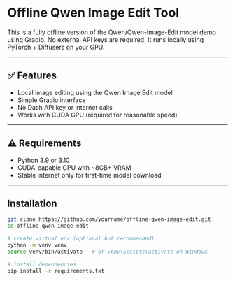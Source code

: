 # Offline Qwen Image Edit Tool

This is a fully offline version of the Qwen/Qwen-Image-Edit model demo using Gradio.
No external API keys are required. It runs locally using PyTorch + Diffusers on your GPU.

---

## ✅ Features
- Local image editing using the Qwen Image Edit model
- Simple Gradio interface
- No Dash API key or internet calls
- Works with CUDA GPU (required for reasonable speed)

---

## ⚠ Requirements

- Python 3.9 or 3.10
- CUDA-capable GPU with ~8GB+ VRAM
- Stable internet only for first-time model download

---

## Installation

```bash
git clone https://github.com/yourname/offline-qwen-image-edit.git
cd offline-qwen-image-edit

# create virtual env (optional but recommended)
python -m venv venv
source venv/bin/activate   # or venv\Scripts\activate on Windows

# install dependencies
pip install -r requirements.txt
